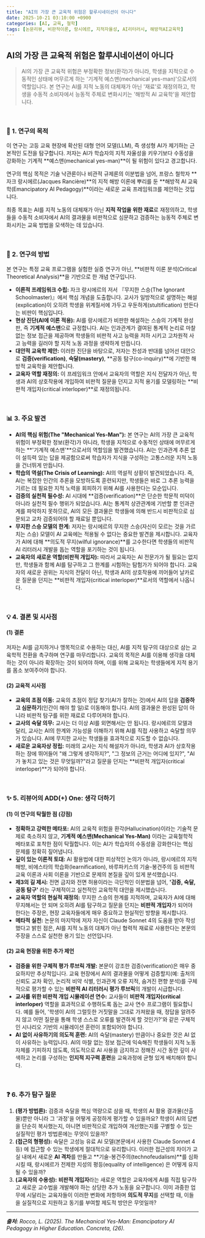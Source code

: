 ```yaml
---
title: "AI의 가장 큰 교육적 위험은 할루시네이션이 아니다"
date: 2025-10-21 03:10:00 +0900
categories: [AI, 교육, 철학]
tags: [논문리뷰, 비판적이론, 랑시에르, 지적자율성, AI리터러시, 해방적AI교육학]
---
```


## AI의 가장 큰 교육적 위험은 할루시네이션이 아니다

> AI의 가장 큰 교육적 위험은 부정확한 정보(환각)가 아니라, 학생을 지적으로 수동적인 상태에 머무르게 하는 '기계적 예스맨(mechanical yes-man)'으로서의 역할입니다. 본 연구는 AI를 지적 노동의 대체재가 아닌 '재료'로 재정의하고, 학생을 수동적 소비자에서 능동적 주체로 변화시키는 '해방적 AI 교육학'을 제안합니다.

<br>

### 🎯 1. 연구의 목적

이 연구는 고등 교육 현장에 확산된 대형 언어 모델(LLM), 즉 생성형 AI가 제기하는 근본적인 도전을 탐구합니다. 저자는 AI가 학습자의 지적 자율성을 키우기보다 수동성을 강화하는 기계적 **예스맨(mechanical yes-man)**이 될 위험이 있다고 경고합니다.

연구의 핵심 목적은 기술 낙관론이나 비관적 규제론의 이분법을 넘어, 프랑스 철학자 **자크 랑시에르(Jacques Rancière)**의 지적 해방 이론에 뿌리를 둔 **해방적 AI 교육학(Emancipatory AI Pedagogy)**이라는 새로운 교육 프레임워크를 제안하는 것입니다.

최종 목표는 AI를 지적 노동의 대체재가 아닌 **지적 작업을 위한 재료**로 재정의하고, 학생들을 수동적 소비자에서 AI의 결과물을 비판적으로 심문하고 검증하는 능동적 주체로 변화시키는 교육 방법을 모색하는 데 있습니다.

<br>

### 🔬 2. 연구의 방법

본 연구는 특정 교육 프로그램을 실험한 실증 연구가 아닌, **비판적 이론 분석(Critical Theoretical Analysis)**을 기반으로 한 개념 연구입니다.

* **이론적 프레임워크 수립:** 자크 랑시에르의 저서 『무지한 스승(The Ignorant Schoolmaster)』에서 핵심 개념을 도출합니다. 교사가 일방적으로 설명하는 해설(explication)이 오히려 학생을 위계질서에 가두고 우둔하게(stultification) 만든다는 비판이 핵심입니다.
* **현상 진단(AI에 이론 적용):** AI를 랑시에르가 비판한 해설하는 스승의 기계적 완성판, 즉 **기계적 예스맨**으로 규정합니다. AI는 인과관계가 결여된 통계적 논리로 마찰 없는 정보 접근을 제공하며 학생들의 비판적 사고 능력을 저하 시키고 고차원적 사고 능력을 길러야 할 지적 노동 과정을 생략하게 만듭니다.
* **대안적 교육학 제안:** 이러한 진단을 바탕으로, 저자는 찬성과 반대를 넘어선 대안으로 **검증(verification)**, **숙달(mastery)**, **공동 탐구(co-inquiry)**에 기반한 해방적 교육학을 제안합니다.
* **교육자 역할 재정의:** 이 프레임워크 안에서 교육자의 역할은 지식 전달자가 아닌, 학생과 AI의 상호작용에 개입하여 비판적 질문을 던지고 지적 용기를 모델링하는 **비판적 개입자(critical interloper)**로 재정의됩니다.

<br>

### 📊 3. 주요 발견

* **AI의 핵심 위험(The "Mechanical Yes-Man"):** 본 연구는 AI의 가장 큰 교육적 위험이 부정확한 정보(환각)가 아니라, 학생을 지적으로 수동적인 상태에 머무르게 하는 **'기계적 예스맨'**으로서의 역할임을 발견했습니다. AI는 인과관계 추론 없이 설득력 있는 답을 제공함으로써 학습자가 지식을 구성하는 고통스러운 지적 노동을 건너뛰게 만듭니다.
* **학습의 역설(The Crisis of Learning):** AI의 역설적 상황이 발견되었습니다. 즉, AI는 복잡한 인간의 추론을 모방하도록 훈련되지만, 학생들은 바로 그 추론 능력을 기르는 데 필요한 지적 노력을 회피하기 위해 AI를 사용한다는 모순입니다.
* **검증의 실천적 필수성:** AI 시대에 **검증(verification)**은 단순한 학문적 미덕이 아니라 실천적 필수 행위가 되었습니다. AI는 통계적 상관관계에 기반할 뿐 인과관계를 파악하지 못하므로, AI의 모든 결과물은 학생들에 의해 반드시 비판적으로 심문되고 교차 검증되어야 할 재료일 뿐입니다.
* **무지한 스승 모델의 한계:** 저자는 랑시에르의 무지한 스승(자신이 모르는 것을 가르치는 스승) 모델이 AI 교육에는 적용될 수 없다는 중요한 발견을 제시합니다. 교육자가 AI에 대해 **의도적 무지(wilful ignorance)**를 고수한다면 학생들의 비판적 AI 리터러시 개발을 돕는 역할을 포기하는 것이 됩니다.
* **교육자의 새로운 역할(비판적 개입자):** 따라서 교육자는 AI 전문가가 될 필요는 없지만, 학생들과 함께 AI를 탐구하고 그 한계를 시험하는 탐험가가 되어야 합니다. 교육자의 새로운 권위는 지식의 전달이 아닌, 학생과 AI의 상호작용에 끼어들어 날카로운 질문을 던지는 **비판적 개입자(critical interloper)**로서의 역할에서 나옵니다.

<br>

### 💡 4. 결론 및 시사점

#### (1) 결론
저자는 AI를 금지하거나 맹목적으로 수용하는 대신, AI를 지적 탐구의 대상으로 삼는 교육학적 전환을 촉구하며 연구를 마무리합니다. 교육의 목적은 AI를 이용해 생각을 대체하는 것이 아니라 확장하는 것이 되어야 하며, 이를 위해 교육자는 학생들에게 지적 용기를 몸소 보여주어야 합니다.

#### (2) 교육적 시사점
* **교육의 초점 이동:** 교육의 초점이 정답 찾기(AI가 잘하는 것)에서 AI의 답을 **검증하고 심문하기**(인간이 해야 할 일)로 이동해야 합니다. AI의 결과물은 완성된 답이 아니라 비판적 탐구를 위한 재료로 다루어져야 합니다.
* **교사의 숙달 의무:** 교사는 더 이상 AI를 외면해서는 안 됩니다. 랑시에르의 모델과 달리, 교사는 AI의 한계와 가능성을 이해하기 위해 AI를 직접 사용하고 숙달할 의무가 있습니다. AI에 무지한 교사는 학생들을 효과적으로 지도할 수 없습니다.
* **새로운 교육자상 정립:** 미래의 교사는 지식 해설자가 아니라, 학생과 AI가 상호작용하는 장에 뛰어들어 "왜 그렇게 생각하지?", "그 정보의 근거는 어디에 있지?", "AI가 놓치고 있는 것은 무엇일까?"라고 질문을 던지는 **비판적 개입자(critical interloper)**가 되어야 합니다.

<br>

### ✨ 5. 리뷰어의 ADD(+) One: 생각 더하기

#### (1) 이 연구의 탁월한 점 (강점)
* **정확하고 강력한 메타포:** AI의 교육적 위험을 환각(Hallucination)이라는 기술적 문제로 축소하지 않고, **기계적 예스맨(Mechanical Yes-Man)** 이라는 교육철학적 메타포로 포착한 점이 탁월합니다. 이는 AI가 학습자의 수동성을 강화한다는 핵심 문제를 정확히 짚어냅니다.
* **깊이 있는 이론적 토대:** AI 활용법에 대한 피상적인 논의가 아니라, 랑시에르의 지적 해방, 비에스타의 학습화(learnification), 바루파키스의 기술-봉건주의 등 비판적 교육 이론과 사회 이론을 기반으로 문제의 본질을 깊이 있게 분석했습니다.
* **제3의 길 제시:** 전면 금지와 전면 허용이라는 극단적인 이분법을 넘어, **'검증, 숙달, 공동 탐구'** 라는 구체적이고 실천적인 교육학적 대안을 제시했습니다.
* **교육자 역할의 현실적 재정의:** 무지한 스승의 한계를 지적하며, 교육자가 AI에 대해 무지해서는 안 되며 오히려 AI를 탐구하고 질문을 던지는 **비판적 개입자**가 되어야 한다는 주장은, 현장 교육자들에게 매우 중요하고 현실적인 방향을 제시합니다.
* **메타적 실천:** 논문의 마지막에 저자 자신이 Claude Sonnet 4의 도움을 받아 작성했다고 밝힌 점은, AI를 지적 노동의 대체가 아닌 협력적 재료로 사용한다는 본문의 주장을 스스로 실천한 용기 있는 선언입니다.

#### (2) 교육 현장을 위한 추가 제언
* **검증을 위한 구체적 평가 루브릭 개발:** 본문이 강조한 검증(verification)은 매우 중요하지만 추상적입니다. 교육 현장에서 AI의 결과물을 어떻게 검증할지(예: 출처의 신뢰도 교차 확인, 논리적 비약 식별, 인과관계 오류 지적, 숨겨진 편향 분석)를 구체적으로 평가할 수 있는 **비판적 AI 리터러시 평가 루브릭**의 개발이 시급합니다.
* **교사를 위한 비판적 개입 시뮬레이션 연수:** 교사들이 **비판적 개입자(critical interloper)** 역할을 효과적으로 수행하도록 돕는 교사 연수 프로그램이 필요합니다. 예를 들어, '학생이 AI의 그럴듯한 거짓말을 그대로 가져왔을 때, 정답을 알려주지 않고 어떤 질문을 통해 학생 스스로 오류를 발견하게 할 것인가?'와 같은 구체적인 시나리오 기반의 시뮬레이션 훈련이 포함되어야 합니다.
* **AI 없이 사유하기의 의도적 훈련:** AI의 숙달(mastery) 만큼이나 중요한 것은 AI 없이 사유하는 능력입니다. AI의 마찰 없는 정보 접근에 익숙해진 학생들이 지적 노동 자체를 기피하지 않도록, 의도적으로 AI 사용을 금지하고 정해진 시간 동안 깊이 사색하고 논리를 구성하는 **인지적 지구력 훈련**을 교육과정에 균형 있게 배치해야 합니다.

<br>

### ❓ 6. 추가 탐구 질문

1.  **(평가 방법론):** 검증과 숙달을 핵심 역량으로 삼을 때, 학생의 AI 활용 결과물(산출물)뿐만 아니라 그 '과정'을 어떻게 공정하게 평가할 수 있을까요? 학생이 AI의 답변을 단순히 복사했는지, 아니면 비판적으로 개입하여 개선했는지를 구별할 수 있는 실질적인 평가 방법론에는 무엇이 있을까?
2.  **(접근의 형평성):** 숙달은 고성능 유료 AI 모델(본문에서 사용한 Claude Sonnet 4 등) 에 접근할 수 있는 학생에게 절대적으로 유리합니다. 이러한 접근성의 차이가 교실 내에서 새로운 **AI 격차**를 만들고 **기술-봉건주의(technofeudalism)**를 심화시킬 때, 랑시에르가 전제한 지성의 평등(equality of intelligence) 은 어떻게 유지될 수 있을까?
3.  **(교육자의 수용성):** **비판적 개입자**라는 새로운 역할은 교육자에게 AI를 직접 탐구하고 새로운 교수법을 개발해야 하는 상당한 추가 노동을 요구합니다. 이미 과중한 업무에 시달리는 교육자들이 이러한 변화에 저항하며 **의도적 무지**를 선택할 때, 이들을 실질적으로 지원하고 동기를 부여할 제도적 방안은 무엇일까?

---

_**출처:** Rocco, L. (2025). The Mechanical Yes-Man: Emancipatory AI Pedagogy in Higher Education. Concreta, (26)._

